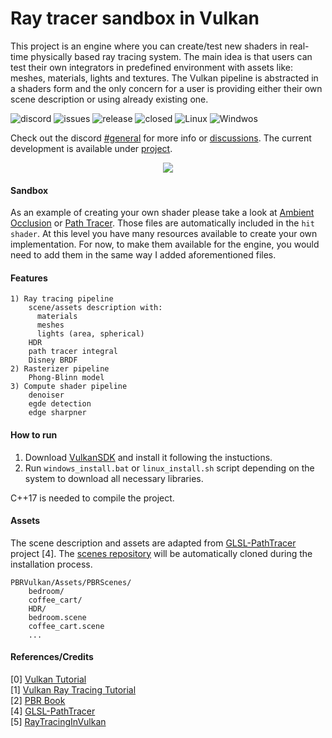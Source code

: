 # Ray tracer sandbox in Vulkan

This project is an engine where you can create/test new shaders in real-time physically based ray tracing system. The main idea is that users can test their own integrators in predefined environment with assets like: meshes, materials, lights and textures. The Vulkan pipeline is abstracted in a shaders form and the only concern for a user is providing either their own scene description or using already existing one.

 ![discord](https://img.shields.io/discord/774330363810938890) ![issues](https://img.shields.io/github/issues/Zielon/PBRVulkan) ![release](https://img.shields.io/github/v/release/Zielon/PBRVulkan) ![closed](https://img.shields.io/github/issues-closed-raw/Zielon/PBRVulkan) ![Linux](https://img.shields.io/badge/system-Linux-green) ![Windwos](https://img.shields.io/badge/system-Windows-green)

Check out the discord [#general](https://discord.gg/365bNPbFTM) for more info or [discussions](https://github.com/Zielon/PBRVulkan/discussions). The current development is available under [project](https://github.com/Zielon/PBRVulkan/projects/1).  

<p align="center">
  <img src="https://github.com/Zielon/PBRVulkan/blob/readme-assets/gifs/bedroom.gif?raw=true" width=auto height=auto>
</p>

#### Sandbox

As an example of creating your own shader please take a look at [Ambient Occlusion](https://github.com/Zielon/PBRVulkan/blob/master/PBRVulkan/RayTracer/src/Assets/Shaders/Raytracer/Integrators/AO.glsl) or [Path Tracer](https://github.com/Zielon/PBRVulkan/blob/master/PBRVulkan/RayTracer/src/Assets/Shaders/Raytracer/Integrators/PathTracer.glsl). Those files are automatically included in the `hit shader`. At this level you have many resources available to create your own implementation. For now, to make them available for the engine, you would need to add them in the same way I added aforementioned files.

#### Features
```
1) Ray tracing pipeline
    scene/assets description with:
      materials
      meshes
      lights (area, spherical)
    HDR
    path tracer integral
    Disney BRDF
2) Rasterizer pipeline     
    Phong-Blinn model
3) Compute shader pipeline 
    denoiser
    egde detection
    edge sharpner
```
#### How to run

1) Download [VulkanSDK](https://vulkan.lunarg.com/sdk/home#windows) and install it following the instuctions.
2) Run `windows_install.bat` or `linux_install.sh` script depending on the system to download all necessary libraries. 

C++17 is needed to compile the project.

#### Assets

The scene description and assets are adapted from [GLSL-PathTracer](https://github.com/knightcrawler25/GLSL-PathTracer) project [4]. The [scenes repository](https://github.com/Zielon/PBRScenes) will be automatically cloned during the installation process.

```
PBRVulkan/Assets/PBRScenes/
    bedroom/
    coffee_cart/
    HDR/
    bedroom.scene
    coffee_cart.scene
    ...
```

#### References/Credits

[0] [Vulkan Tutorial](https://vulkan-tutorial.com/) \
[1] [Vulkan Ray Tracing Tutorial](https://nvpro-samples.github.io/vk_raytracing_tutorial_KHR/) \
[2] [PBR Book](http://www.pbr-book.org/3ed-2018/contents.html) \
[4] [GLSL-PathTracer](https://github.com/knightcrawler25/GLSL-PathTracer) \
[5] [RayTracingInVulkan](https://github.com/GPSnoopy/RayTracingInVulkan)
